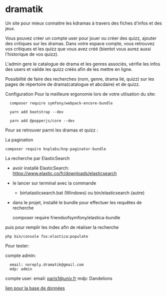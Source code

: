 # dramatik

Un site pour mieux connaitre les kdramas à travers des fiches d'infos et des jeux.

Vous pouvez créer un compte user pour jouer ou créer des quizz, ajouter des critiques sur les dramas. Dans votre espace compte, vous retrouvez vos critiques et les quizz que vous avez créé (bientot vous aurez aussi l'historique de vos quizz).

L'admin gere le catalogue de drama et les genres associés, vérifie les infos des users et valide les quizz créés afin de les mettre en ligne.

Possibilité de faire des recherches (nom, genre, drama lié, quizz) sur les pages de répertoire de drama(catalogue et abcdaire) et de quizz.


Configuration 
Pour la meilleure ergonomie lors de votre utlisation du site:
    
      composer require symfony/webpack-encore-bundle
      
      yarn add bootstrap --dev
    
      yarn add @popperjs/core --dev

Pour se retrouver parmi les dramas et quizz :

La pagination

    composer require knplabs/knp-paginator-bundle

La recherche par ElasticSearch

 - avoir installé ElasticSearch: https://www.elastic.co/fr/downloads/elasticsearch
 
 - le lancer sur terminal avec la commande 
   - bin\elasticsearch.bat (Windows) ou  bin/elasticsearch (autre)
 - dans le projet, installé le bundle pour effectuer les requêtes de recherche
 
    
    composer require friendsofsymfony/elastica-bundle

puis pour remplir les index afin de réaliser la recherche

    php bin/console fos:elastica:populate

Pour tester: 

   compte admin:

      email: noreply.dramatik@gmail.com
      mdp: admin

   compte user:
      email: paris1@univ.fr
      mdp: Dandelions
   
[lien pour la base de données](https://github.com/Maanuja/Dramatik/blob/main/dramatik.sql)